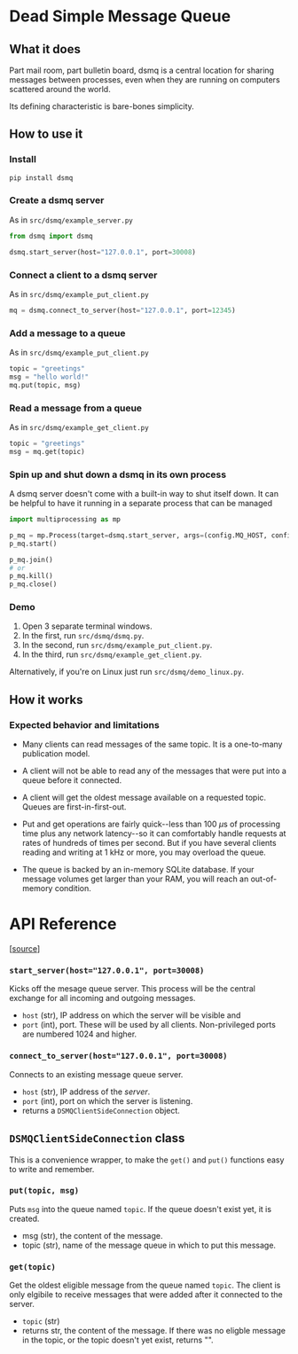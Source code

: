 # Dead Simple Message Queue

## What it does

Part mail room, part bulletin board, dsmq is a central location for sharing messages
between processes, even when they are running on computers scattered around the world.

Its defining characteristic is bare-bones simplicity.

## How to use it

### Install

```bash
pip install dsmq
```
### Create a dsmq server

As in `src/dsmq/example_server.py`

```python
from dsmq import dsmq

dsmq.start_server(host="127.0.0.1", port=30008)
```

### Connect a client to a dsmq server

As in `src/dsmq/example_put_client.py`

```python
mq = dsmq.connect_to_server(host="127.0.0.1", port=12345)
```
### Add a message to a queue

As in `src/dsmq/example_put_client.py`

```python
topic = "greetings"
msg = "hello world!"
mq.put(topic, msg)
```

### Read a message from a queue

As in `src/dsmq/example_get_client.py`

```python
topic = "greetings"
msg = mq.get(topic)
```

### Spin up and shut down a dsmq in its own process

A dsmq server doesn't come with a built-in way to shut itself down. 
It can be helpful to have it running in a separate process that can be
managed

```python
import multiprocessing as mp

p_mq = mp.Process(target=dsmq.start_server, args=(config.MQ_HOST, config.MQ_PORT))
p_mq.start()

p_mq.join()
# or 
p_mq.kill()
p_mq.close()
```

### Demo

1. Open 3 separate terminal windows.
1. In the first, run `src/dsmq/dsmq.py`.
1. In the second, run `src/dsmq/example_put_client.py`.
1. In the third, run `src/dsmq/example_get_client.py`.

Alternatively, if you're on Linux just run `src/dsmq/demo_linux.py`.

## How it works

### Expected behavior and limitations

- Many clients can read messages of the same topic. It is a one-to-many
publication model.

- A client will not be able to read any of the messages that were put into
a queue before it connected.

- A client will get the oldest message available on a requested topic.
Queues are first-in-first-out.

- Put and get operations are fairly quick--less than 100 $`\mu`$s of processing
time plus any network latency--so it can comfortably handle requests at rates of
hundreds of times per second. But if you have several clients reading and writing
at 1 kHz or more, you may overload the queue.

- The queue is backed by an in-memory SQLite database. If your message volumes
get larger than your RAM, you will reach an out-of-memory condition.


# API Reference
[[source](https://github.com/brohrer/dsmq/blob/main/src/dsmq/dsmq.py)]

### `start_server(host="127.0.0.1", port=30008)`

Kicks off the mesage queue server. This process will be the central exchange
for all incoming and outgoing messages.
- `host` (str), IP address on which the server will be visible and
- `port` (int), port. These will be used by all clients.
Non-privileged ports are numbered 1024 and higher.

### `connect_to_server(host="127.0.0.1", port=30008)`

Connects to an existing message queue server.
- `host` (str), IP address of the *server*.
- `port` (int), port on which the server is listening.
- returns a `DSMQClientSideConnection` object.

## `DSMQClientSideConnection` class

This is a convenience wrapper, to make the `get()` and `put()` functions
easy to write and remember.

### `put(topic, msg)`

Puts `msg` into the queue named `topic`. If the queue doesn't exist yet, it is created.
- msg (str), the content of the message.
- topic (str), name of the message queue in which to put this message.

### `get(topic)`

Get the oldest eligible message from the queue named `topic`.
The client is only elgibile to receive messages that were added after it
connected to the server.
- `topic` (str)
- returns str, the content of the message. If there was no eligble message
in the topic, or the topic doesn't yet exist,
returns "".
